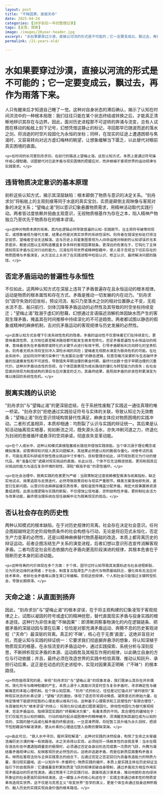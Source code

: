 ```yaml
---
layout: post
title: "不昧因果，直面天命"
date: 2025-04-24
categories: [20岁前后一年的整理记录]
tags: [反思，探索]
image: /images/20year-header.jpg
excerpt: "水如果要穿过沙漠，直接以河流的形式是不可能的；它一定要变成云，飘过去，再作为雨落下来。"
permalink: /21-years-old/  

---
```


<div class="travel-container">
  <div class="travel-header">
    <h1 class="travel-title">水如果要穿过沙漠，直接以河流的形式是不可能的；它一定要变成云，飘过去，再作为雨落下来。</h1>
  </div>


  <div class="travel-content">
    <p>人只有醒来后才知道自己睡了一觉。这种对自身状态的滞后确认，揭示了认知在时间洪流中的一种根本局限：我们往往只能在某个状态终结或转换之后，才能真正清晰地辨识其存在与边界。因此，面对历史进程那不可逆转的奔涌与流变，总有人试图在移动的船舷上刻下记号，幻想凭借这静止的标记，寻回那早已随波而逝的落水之剑，将消逝的时空片段固化为永恒的坐标；同样，在现实的征途上遭遇困顿与焦渴时，又容易转向对远方虚幻梅林的眺望，让想象缓解当下匮乏，以此替代对眼前真实困境的直面。</p>

    <p>在时间的长河里刻舟求剑，在前行的路途上望梅止渴。这些认知方式，本质上是通过符号操作或心理慰藉，试图替代对已逝矛盾与现实困境的把握应对，而非根植于客观世界的运动规律与实践需求。</p>
  </div>
</div>



<div class="travel-container">
  <div class="travel-header">
    <h2 class="travel-title">违背物质决定意识的基本原理</h2>
  </div>
  <div class="travel-content">
    <p>剖析这些认知方式，揭示其深层缺陷：根本颠倒了物质与意识的决定关系。“刻舟求剑”将船舷上的主观刻痕等同于水底的真实宝剑，实质是颠倒主观映像与客观对象的决定关系；“望梅止渴”则以意识幻象悬置物质需求，用精神活动取代实践行动。两者皆过度依赖并扭曲主观意识，无视物质根基作为存在之本，陷入精神产物独立乃至优先于物质存在的根本谬误。</p> 

    <p>这种对物质本原的背离，其内在逻辑必然导致普遍的认知-实践脱节。当主观符号被等同现实，或想象被视为替代方案，结果必然是对真实世界的系统性误判。刻舟者在错误坐标处打捞注定徒劳，望梅者空谈无法解渴。这与历史上将星象图景视为人间命运绝对映射的认知谬误并无本质差异，都是试图以主观构造覆盖复杂多样的客观因果链条。更深远的危害在于，它钝化了主体感知现实矛盾与应对行动的能力。沉浸在符号世界或精神慰藉中，使人易于忽视当下切实存在的物质困境与矛盾演变，从方法论上关闭了在实践进程中检验认识、修正认识、最终解决问题的路径。</p>

  </div>
</div>

<div class="travel-container">
  <div class="travel-header">
    <h2 class="travel-title">否定矛盾运动的普遍性与永恒性</h2>
  </div>
  <div class="travel-content">
    <p>不仅如此，这两种认知方式在深层上违背了矛盾普遍存在且永恒运动的根本规律。运动是物质的根本属性和存在方式，矛盾是推动一切发展的内在动力。"刻舟求剑"固守失效的旧坐标，预设河流、船只乃至落水之剑的相对位置静止不变，无视水流不息、船只航行、剑体沉降等矛盾运动的必然性及其导致的时空坐标持续变迁；"望梅止渴"耽溺于虚幻的慰藉，幻想通过言语描述消解机体因缺水而产生的客观生理矛盾，掩盖其在时间推移中持续深化的不可逆趋势。两者都试图以静态的假象或精神的麻痹机制，去对抗矛盾运动的客观规律与历史发展的必然性。</p>

    <p>这类认知方式会埋下引发系统性危机的隐患。矛盾的运动性不仅意味着它们在持续变化，更意味着其性质、主次地位甚至解决路径都可能发生根本性转化。否定矛盾普遍性与永恒运动的规律，意味着丧失在矛盾萌芽或转化的关键节点进行有效干预、引导矛盾朝有利方向转化的宝贵机会。刻舟者无视水流将宝剑冲入深险水域的风险；望梅者无视脱水演变为致命危机的可能。在社会系统中，这如同对环境污染奉行"先发展后治理"的静态逻辑，刻意忽略污染累积与生态破坏矛盾的加速爆发性和不可逆性，导致错失早期治理的黄金时期，最终付出数十倍于早期治理的沉重代价。这种对矛盾动态性的忽视，在个体层面表现为成长路径的僵化与转型能力的丧失；在社会层面则体现为制度结构的滞后与应对激变的乏力。其最终结果，是局部矛盾的非良性积累演变为难以挽回的系统性危机。</p>
  </div>
</div>

<div class="travel-container">
  <div class="travel-header">
    <h2 class="travel-title">脱离实践的认识论</h2>
  </div>
  <div class="travel-content">
    <p>"刻舟求剑"与"望梅止渴"的更深层症结，在于系统性废黜了实践这一通往真理的唯一桥梁。"刻舟求剑"拒绝通过实践验证符号与实体的关联，导致认知沦为无效教条；"望梅止渴"则在意识领域构筑替代性满足，麻痹主体应对物质困境的实践冲动。二者形式虽相异，本质却相通：均割裂了认识与实践的辩证统一。其后果是认知活动抽离现实根基，宛如断流之河，既失源头活水，亦失冲刷河道之力，终退化为封闭的思维循环或悬浮的空洞承诺，彻底丧失变革动能。</p>

    <p>在个人成长中，这种认知模式直接阻塞成长路径并侵蚀实践效能。当个体沉溺于理论概念或模拟推演，却畏惧将知识投入真实问题解决，其结果必然是认知的脆弱与僵化。闭卷考试的高手，可能在真实科研或开放性商业挑战中寸步难行。目标管理亦如此，详尽规划若沦为行动的替代品，用"准备幻觉"遮蔽对现实挑战的直面。长此以往，个体不仅无法精进技能，更将削弱其应对挑战的能力与适应复杂环境的韧性，深陷"眼高手低"的恶性循环。</p>

    <p>在社会治理中，脱离实践的危害更为严峻：当政策制定过度依赖模型推演与纸面指标，缺乏实地试点、效果追踪与反馈迭代，必然导致政策目标与现实严重脱节。精美方案落地即失效，甚至衍生新问题。以意识形态麻痹延缓实质改革，借和谐宣传掩盖分配矛盾，用宏大叙事置换资源重组进程。此类治理逻辑与实践的断裂，不仅侵蚀公信地基、淤积结构性矛盾，更抑制社会活力与改革动能，最终使治理系统在信任崩解中沦为脱离现实的孤岛。</p>

  </div>
</div>


<div class="travel-container">
  <div class="travel-header">
    <h2 class="travel-title">否认社会存在的历史性</h2>
  </div>
  <div class="travel-content">
    <p>两种认知模式的根本缺陷，在于对历史规律的背离。社会存在决定社会意识。任何企图超越特定历史阶段物质条件的社会构想与行动，无论是将旧范式永恒化，否定生产力变革的必然性，还是以精神麻痹替代物质基础的改造，本质上都背离历史的辩证运动。前者企图冻结生产关系的演变进程，后者幻想以意识形态宣传消解客观矛盾。二者均否定社会形态依据内在矛盾向更高阶段演进的规律，其根本危害在于阻断历史本身的前进动能。</p >


    <p>这种背离的代价体现在多个方面：于个体，固守过时认知导致其发展轨迹与社会进程断裂，沦为历史边缘的迷惘者；于社会，制度复古阻滞生产力迭代与物质基础跃迁，僵化体系无法应对技术革命，老龄社会矛盾难以靠生育口号缓解。忽视这些规律，个人和社会只能错过关键转型机会，导致长期停滞。</p>
  </div>
</div>

<div class="travel-container">
  <div class="travel-header">
    <h2 class="travel-title">天命之途：从直面到扬弃</h2>
  </div>
  <div class="travel-content">
    <p>因此，"刻舟求剑"与"望梅止渴"的根本谬误，在于将主观构建的幻象凌驾于客观规律之上，试图以凝固的符号或虚幻的精神抚慰，替代直面现实矛盾与投身实践的根本途径。这种行为非但未能"不昧因果"：即清晰洞察事物演化的内在逻辑链条、把握矛盾的深层动因与潜在后果；恰恰是对那充满矛盾运动、奔腾不息的历史客观进程（"天命"）最深层的背离。真正的'不昧'，核心在于无畏'直面'。这绝非盲目对抗，而是认知与实践的辩证统一：它要求我们彻底摒弃悬浮的想象，将认知深植于物质现实的根基，在永恒流变的矛盾运动中，通过实践探索、系统分析与深刻反思，不断辨析现实矛盾的本源、运动趋势及其相互作用的规律，以此确立自身的方位与行动依据；并且，最终必须在改造世界的实践中检验真理、推动认知跃升、承担行动后果。这正是在动态的历史进程中，实现对因果真正明晰（"不昧"）的根本路径。</p>

    <p>然而值得深究的是，审视"刻舟求剑"与"望梅止渴"的现象本身，我们需承认其存在并非偶然。简化符号与精神慰藉的产生，本质上源于人类面对流变时空与复杂矛盾时，寻求确定性与缓解痛苦的本能心理机制。在个体认知层面，"刻舟"式的标记，往往是记忆锚点对"彼时彼刻"某种现实状态的朴素记录；"望梅"式的激励，体现了语言符号调动情感、凝聚意志的原始力量，在特定情境下能提供短暂的心理支撑以维系行动。这种基于心理需求和工具理性的"有限合理性"，与其被批判为"根本谬误"的核心：将简化标记或虚幻图景凝固化、排他性地固化为替代客观规律、否定矛盾运动、阻碍深层实践的"终极解决方案"，有着本质的不同。其合理性的疆域在于：它们仅能充当认知的辅助、行动的临时起点或困境中的精神缓冲，须清醒克制其越位成为认知的目的、实践的替代品或化解矛盾的终极途径。一旦混淆界限，将短暂工具升格为永久拐杖，把调节性慰藉误作解渴清泉，便从朴素的心理适应堕入自欺的蒙昧深渊。</p>
    
    <p>由此可见，"跳入水中寻剑，掘井深挖解渴"，此种对实践的决然投身，构筑了生命之水穿越浩瀚历史沙漠的唯一有效路径。水之天命得以实现，必须经历一场根本性的自我变革：当水在既存液态形态中遭遇阻碍量变的极限时，必须通过否定自身旧形态完成第一次质的飞跃，升腾为凝结着矛盾规律认知、反映客观历史必然性的云。这绝非逃避矛盾，而是在新质层面重构矛盾关系。继而在客观法则与主体实践意志的结合下，云通过否定之否定回归为具备改造能力的物质力量，落归现实疆域。这一认知升华-矛盾转化-物质实践的循环，本质上是实践主体在历史辩证法指引下的自我扬弃：它遵循量变积累到质变飞跃的规律突破自身限制，通过矛盾双方相互作用实现矛盾运动的历史性演进。通过雨落千江的实践行动，直接改造沙漠本身，推动地貌形态向绿洲所象征的社会更高阶段持续演进。这一螺旋上升的核心轨迹在于：实践主体通过根本性的物质变革改造现实世界。这不仅是马克思主义"改变世界"哲学的真义，更是个体生命通过投身这种积极的、融入历史的实践实现自身价值的根本路径。</p>
  </div>
</div>


